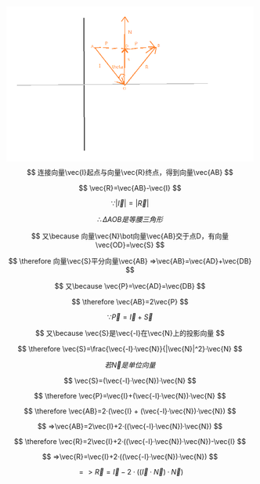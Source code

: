 ![](./反射向量.png)
$$
连接向量\vec{I}起点与向量\vec{R}终点，得到向量\vec{AB}
$$

$$
\vec{R}=\vec{AB}-\vec{I}
$$

$$
\because |\vec{I}|=|\vec{R}|
$$

$$
\therefore \Delta AOB是等腰三角形
$$

$$
又\because 向量\vec{N}\bot向量\vec{AB}交于点D，有向量\vec{OD}=\vec{S}
$$

$$
\therefore 向量\vec{S}平分向量\vec{AB} =>\vec{AB}=\vec{AD}+\vec{DB}
$$

$$
又\because \vec{P}=\vec{AD}=\vec{DB}
$$

$$
\therefore \vec{AB}=2\vec{P}
$$

$$
\because \vec{P}=\vec{I}+\vec{S}
$$

$$
又\because \vec{S}是\vec{-I}在\vec{N}上的投影向量
$$

$$
\therefore \vec{S}=\frac{\vec{-I}·\vec{N}}{|\vec{N}|^2}·\vec{N}
$$

$$
若\vec{N}是单位向量
$$

$$
\vec{S}=(\vec{-I}·\vec{N})·\vec{N}
$$

$$
\therefore \vec{P}=\vec{I}+(\vec{-I}·\vec{N})·\vec{N}
$$

$$
\therefore \vec{AB}=2·(\vec{I} + (\vec{-I}·\vec{N})·\vec{N})
$$

$$
=>\vec{AB}=2\vec{I}+2·((\vec{-I}·\vec{N})·\vec{N})
$$


$$
\therefore \vec{R}=2\vec{I}+2·((\vec{-I}·\vec{N})·\vec{N})-\vec{I}
$$

$$
=>\vec{R}=\vec{I}+2·((\vec{-I}·\vec{N})·\vec{N})
$$

$$
=>\vec{R}=\vec{I}-2·((\vec{I}·\vec{N})·\vec{N})
$$

